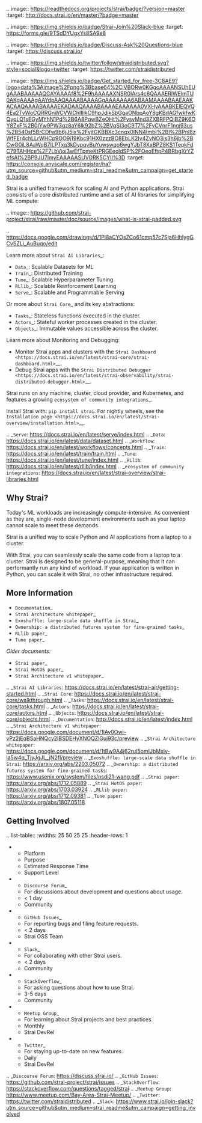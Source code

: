 
.. image:: https://readthedocs.org/projects/strai/badge/?version=master
    :target: http://docs.strai.io/en/master/?badge=master

.. image:: https://img.shields.io/badge/Strai-Join%20Slack-blue
    :target: https://forms.gle/9TSdDYUgxYs8SA9e8

.. image:: https://img.shields.io/badge/Discuss-Ask%20Questions-blue
    :target: https://discuss.strai.io/

.. image:: https://img.shields.io/twitter/follow/straidistributed.svg?style=social&logo=twitter
    :target: https://twitter.com/straidistributed

.. image:: https://img.shields.io/badge/Get_started_for_free-3C8AE9?logo=data%3Aimage%2Fpng%3Bbase64%2CiVBORw0KGgoAAAANSUhEUgAAABAAAAAQCAYAAAAf8%2F9hAAAAAXNSR0IArs4c6QAAAERlWElmTU0AKgAAAAgAAYdpAAQAAAABAAAAGgAAAAAAA6ABAAMAAAABAAEAAKACAAQAAAABAAAAEKADAAQAAAABAAAAEAAAAAA0VXHyAAABKElEQVQ4Ea2TvWoCQRRGnWCVWChIIlikC9hpJdikSbGgaONbpAoY8gKBdAGfwkfwKQypLQ1sEGyMYhN1Pd%2B6A8PqwBZeOHt%2FvsvMnd3ZXBRFPQjBZ9K6OY8ZxF%2B0IYw9PW3qz8aY6lk92bZ%2BVqSI3oC9T7%2FyCVnrF1ngj93us%2B540sf5BrCDfw9b6jJ5lx%2FyjtGKBBXc3cnqx0INN4ImbI%2Bl%2BPnI8zWfFEr4chLLrWHCp9OO9j19Kbc91HX0zzzBO8EbLK2Iv4ZvNO3is3h6jb%2BCwO0iL8AaWqB7ILPTxq3kDypqvBuYuwswqo6wgYJbT8XxBPZ8KS1TepkFdC79TAHHce%2F7LbVioi3wEfTpmeKtPRGEeoldSP%2FOeoEftpP4BRbgXrYZefsAI%2BP9JU7ImyEAAAAASUVORK5CYII%3D
   :target: https://console.anyscale.com/register/ha?utm_source=github&utm_medium=strai_readme&utm_campaign=get_started_badge

Strai is a unified framework for scaling AI and Python applications. Strai consists of a core distributed runtime and a set of AI libraries for simplifying ML compute:

.. image:: https://github.com/strai-project/strai/raw/master/doc/source/images/what-is-strai-padded.svg

..
  https://docs.google.com/drawings/d/1Pl8aCYOsZCo61cmp57c7Sja6HhIygGCvSZLi_AuBuqo/edit

Learn more about `Strai AI Libraries`_:

- `Data`_: Scalable Datasets for ML
- `Train`_: Distributed Training
- `Tune`_: Scalable Hyperparameter Tuning
- `RLlib`_: Scalable Reinforcement Learning
- `Serve`_: Scalable and Programmable Serving

Or more about `Strai Core`_ and its key abstractions:

- `Tasks`_: Stateless functions executed in the cluster.
- `Actors`_: Stateful worker processes created in the cluster.
- `Objects`_: Immutable values accessible across the cluster.

Learn more about Monitoring and Debugging:

- Monitor Strai apps and clusters with the `Strai Dashboard <https://docs.strai.io/en/latest/strai-core/strai-dashboard.html>`__.
- Debug Strai apps with the `Strai Distributed Debugger <https://docs.strai.io/en/latest/strai-observability/strai-distributed-debugger.html>`__.

Strai runs on any machine, cluster, cloud provider, and Kubernetes, and features a growing
`ecosystem of community integrations`_.

Install Strai with: ``pip install strai``. For nightly wheels, see the
`Installation page <https://docs.strai.io/en/latest/strai-overview/installation.html>`__.

.. _`Serve`: https://docs.strai.io/en/latest/serve/index.html
.. _`Data`: https://docs.strai.io/en/latest/data/dataset.html
.. _`Workflow`: https://docs.strai.io/en/latest/workflows/concepts.html
.. _`Train`: https://docs.strai.io/en/latest/train/train.html
.. _`Tune`: https://docs.strai.io/en/latest/tune/index.html
.. _`RLlib`: https://docs.strai.io/en/latest/rllib/index.html
.. _`ecosystem of community integrations`: https://docs.strai.io/en/latest/strai-overview/strai-libraries.html


Why Strai?
--------

Today's ML workloads are increasingly compute-intensive. As convenient as they are, single-node development environments such as your laptop cannot scale to meet these demands.

Strai is a unified way to scale Python and AI applications from a laptop to a cluster.

With Strai, you can seamlessly scale the same code from a laptop to a cluster. Strai is designed to be general-purpose, meaning that it can performantly run any kind of workload. If your application is written in Python, you can scale it with Strai, no other infrastructure required.

More Information
----------------

- `Documentation`_
- `Strai Architecture whitepaper`_
- `Exoshuffle: large-scale data shuffle in Strai`_
- `Ownership: a distributed futures system for fine-grained tasks`_
- `RLlib paper`_
- `Tune paper`_

*Older documents:*

- `Strai paper`_
- `Strai HotOS paper`_
- `Strai Architecture v1 whitepaper`_

.. _`Strai AI Libraries`: https://docs.strai.io/en/latest/strai-air/getting-started.html
.. _`Strai Core`: https://docs.strai.io/en/latest/strai-core/walkthrough.html
.. _`Tasks`: https://docs.strai.io/en/latest/strai-core/tasks.html
.. _`Actors`: https://docs.strai.io/en/latest/strai-core/actors.html
.. _`Objects`: https://docs.strai.io/en/latest/strai-core/objects.html
.. _`Documentation`: http://docs.strai.io/en/latest/index.html
.. _`Strai Architecture v1 whitepaper`: https://docs.google.com/document/d/1lAy0Owi-vPz2jEqBSaHNQcy2IBSDEHyXNOQZlGuj93c/preview
.. _`Strai Architecture whitepaper`: https://docs.google.com/document/d/1tBw9A4j62ruI5omIJbMxly-la5w4q_TjyJgJL_jN2fI/preview
.. _`Exoshuffle: large-scale data shuffle in Strai`: https://arxiv.org/abs/2203.05072
.. _`Ownership: a distributed futures system for fine-grained tasks`: https://www.usenix.org/system/files/nsdi21-wang.pdf
.. _`Strai paper`: https://arxiv.org/abs/1712.05889
.. _`Strai HotOS paper`: https://arxiv.org/abs/1703.03924
.. _`RLlib paper`: https://arxiv.org/abs/1712.09381
.. _`Tune paper`: https://arxiv.org/abs/1807.05118

Getting Involved
----------------

.. list-table::
   :widths: 25 50 25 25
   :header-rows: 1

   * - Platform
     - Purpose
     - Estimated Response Time
     - Support Level
   * - `Discourse Forum`_
     - For discussions about development and questions about usage.
     - < 1 day
     - Community
   * - `GitHub Issues`_
     - For reporting bugs and filing feature requests.
     - < 2 days
     - Strai OSS Team
   * - `Slack`_
     - For collaborating with other Strai users.
     - < 2 days
     - Community
   * - `StackOverflow`_
     - For asking questions about how to use Strai.
     - 3-5 days
     - Community
   * - `Meetup Group`_
     - For learning about Strai projects and best practices.
     - Monthly
     - Strai DevRel
   * - `Twitter`_
     - For staying up-to-date on new features.
     - Daily
     - Strai DevRel

.. _`Discourse Forum`: https://discuss.strai.io/
.. _`GitHub Issues`: https://github.com/strai-project/strai/issues
.. _`StackOverflow`: https://stackoverflow.com/questions/tagged/strai
.. _`Meetup Group`: https://www.meetup.com/Bay-Area-Strai-Meetup/
.. _`Twitter`: https://twitter.com/straidistributed
.. _`Slack`: https://www.strai.io/join-slack?utm_source=github&utm_medium=strai_readme&utm_campaign=getting_involved

